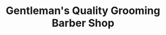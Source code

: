 ---
title: "Gentleman's Quality Grooming Barber Shop"
url: /gilroy/gentlemans-quality-grooming-barber-shop/
shop: Friseur
---